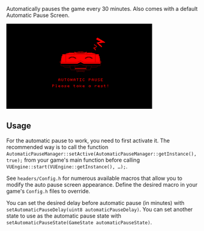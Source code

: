 Automatically pauses the game every 30 minutes. Also comes with a default Automatic Pause Screen.

![Preview Image](preview.png)

## Usage

For the automatic pause to work, you need to first activate it. The recommended way is to call the function `AutomaticPauseManager::setActive(AutomaticPauseManager::getInstance(), true);` from your game's main function before calling `VUEngine::start(VUEngine::getInstance(), …);`.

See `headers/Config.h` for numerous available macros that allow you to modify the auto pause screen appearance. Define the desired macro in your game's `Config.h` files to override.

You can set the desired delay before automatic pause (in minutes) with `setAutomaticPauseDelay(uint8 automaticPauseDelay)`. You can set another state to use as the automatic pause state with `setAutomaticPauseState(GameState automaticPauseState)`.
